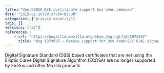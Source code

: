 ```yaml
---
title: "Non-ECDSA DSS certificate support has been removed"
date: "2015-01-16T09:37:54-05:00"
categories: ["privacy-security"]
tags: []
versions: ["37"]
references:
    - url: "https://bugzilla.mozilla.org/show_bug.cgi?id=1073867"
      title: "Bug 1073867 – Remove support for DSS (non-ECC DSA) signatures from mozilla::pkix"
---
```

Digital Signature Standard (DSS) based certificates that are not using the Elliptic Curve Digital Signature Algorithm (ECDSA) are no longer supported by Firefox and other Mozilla products.
